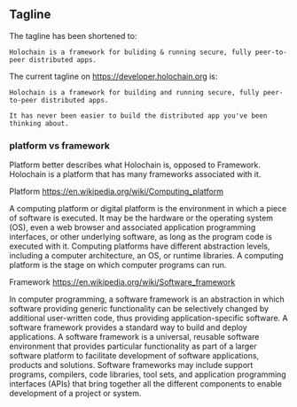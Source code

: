## Tagline

The tagline has been shortened to:

`Holochain is a framework for buliding & running secure, fully peer-to-peer distributed apps.`

The current tagline on https://developer.holochain.org is:

```
Holochain is a framework for building and running secure, fully peer-to-peer distributed apps.

It has never been easier to build the distributed app you've been thinking about.
```

### platform vs framework

Platform better describes what Holochain is, opposed to Framework.
Holochain is a platform that has many frameworks associated with it.

Platform https://en.wikipedia.org/wiki/Computing_platform

A computing platform or digital platform is the environment
	in which a piece of software is executed.
It may be the hardware or the operating system (OS),
	even a web browser and associated application programming interfaces,
	or other underlying software, as long as the program code is executed with it.
Computing platforms have different abstraction levels,
	including a computer architecture, an OS, or runtime libraries.
A computing platform is the stage on which computer programs can run. 

Framework https://en.wikipedia.org/wiki/Software_framework 

In computer programming, a software framework is an abstraction
	in which software providing generic functionality can be
	selectively changed by additional user-written code,
	thus providing application-specific software.
A software framework provides a standard way to build and deploy applications.
A software framework is a universal, reusable software environment
	that provides particular functionality as part of a
	larger software platform to facilitate development of
	software applications, products and solutions.
Software frameworks may include support programs, compilers, code libraries,
	tool sets, and application programming interfaces (APIs)
	that bring together all the different components
	to enable development of a project or system.